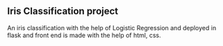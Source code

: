 ## Iris Classification project

An iris classification with the help of Logistic Regression and deployed in flask and front end is made with the help of html, css.
